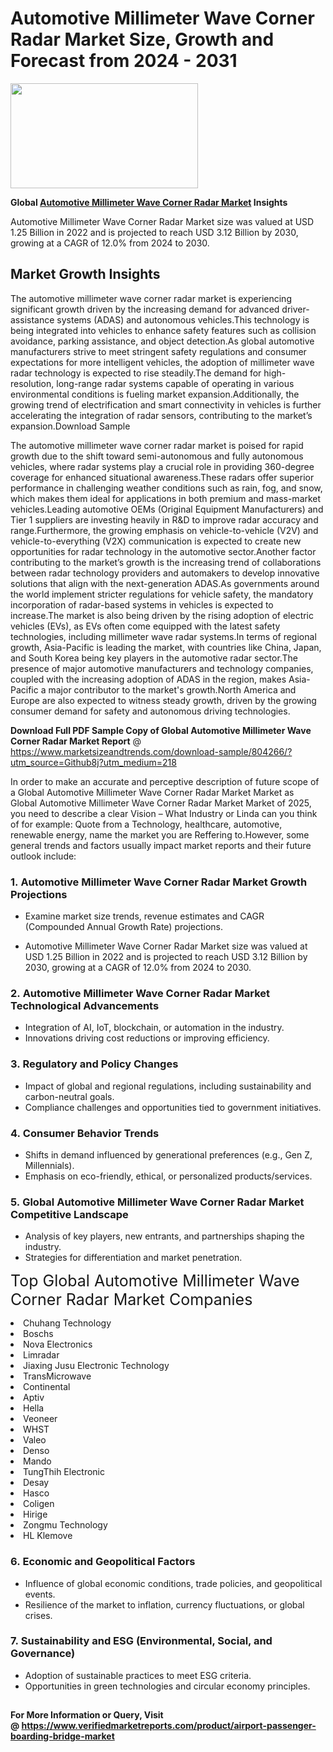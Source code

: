 <H1>Automotive Millimeter Wave Corner Radar Market Size, Growth and Forecast from 2024 - 2031</H1><img class="aligncenter size-medium wp-image-584254" src="https://thirdeyenews.in/wp-content/uploads/2024/09/Global-Market-Research-300x168.jpeg" alt="" width="300" height="168" /><p><strong>Global&nbsp;<a href="https://www.marketsizeandtrends.com/download-sample/804266/?utm_source=Github8j?utm_medium=218">Automotive Millimeter Wave Corner Radar Market</a> Insights</strong></p><p>Automotive Millimeter Wave Corner Radar Market size was valued at USD 1.25 Billion in 2022 and is projected to reach USD 3.12 Billion by 2030, growing at a CAGR of 12.0% from 2024 to 2030.</p><p><h2>Market Growth Insights</h2> <p>The automotive millimeter wave corner radar market is experiencing significant growth driven by the increasing demand for advanced driver-assistance systems (ADAS) and autonomous vehicles.This technology is being integrated into vehicles to enhance safety features such as collision avoidance, parking assistance, and object detection.As global automotive manufacturers strive to meet stringent safety regulations and consumer expectations for more intelligent vehicles, the adoption of millimeter wave radar technology is expected to rise steadily.The demand for high-resolution, long-range radar systems capable of operating in various environmental conditions is fueling market expansion.Additionally, the growing trend of electrification and smart connectivity in vehicles is further accelerating the integration of radar sensors, contributing to the market’s expansion.Download Sample </p> <p>The automotive millimeter wave corner radar market is poised for rapid growth due to the shift toward semi-autonomous and fully autonomous vehicles, where radar systems play a crucial role in providing 360-degree coverage for enhanced situational awareness.These radars offer superior performance in challenging weather conditions such as rain, fog, and snow, which makes them ideal for applications in both premium and mass-market vehicles.Leading automotive OEMs (Original Equipment Manufacturers) and Tier 1 suppliers are investing heavily in R&D to improve radar accuracy and range.Furthermore, the growing emphasis on vehicle-to-vehicle (V2V) and vehicle-to-everything (V2X) communication is expected to create new opportunities for radar technology in the automotive sector.Another factor contributing to the market’s growth is the increasing trend of collaborations between radar technology providers and automakers to develop innovative solutions that align with the next-generation ADAS.As governments around the world implement stricter regulations for vehicle safety, the mandatory incorporation of radar-based systems in vehicles is expected to increase.The market is also being driven by the rising adoption of electric vehicles (EVs), as EVs often come equipped with the latest safety technologies, including millimeter wave radar systems.In terms of regional growth, Asia-Pacific is leading the market, with countries like China, Japan, and South Korea being key players in the automotive radar sector.The presence of major automotive manufacturers and technology companies, coupled with the increasing adoption of ADAS in the region, makes Asia-Pacific a major contributor to the market's growth.North America and Europe are also expected to witness steady growth, driven by the growing consumer demand for safety and autonomous driving technologies.</p><p><span class=""><strong>Download Full PDF Sample Copy of Global Automotive Millimeter Wave Corner Radar Market Report</strong> @ <a href="https://www.marketsizeandtrends.com/download-sample/804266/?utm_source=Github8j?utm_medium=218" target="_blank">https://www.marketsizeandtrends.com/download-sample/804266/?utm_source=Github8j?utm_medium=218</a></span></p><p>In order to make an accurate and perceptive description of future scope of a Global&nbsp;Automotive Millimeter Wave Corner Radar Market Market as Global&nbsp;Automotive Millimeter Wave Corner Radar Market Market of 2025, you need to describe a clear Vision &ndash; What Industry or Linda can you think of for example: Quote from a Technology, healthcare, automotive, renewable energy, name the market you are Reffering to.However, some general trends and factors usually impact market reports and their future outlook include:</p><h3>1.&nbsp;<strong>Automotive Millimeter Wave Corner Radar Market Growth Projections</strong></h3><ul><li>Examine market size trends, revenue estimates and CAGR (Compounded Annual Growth Rate) projections.</li><li><p>Automotive Millimeter Wave Corner Radar Market size was valued at USD 1.25 Billion in 2022 and is projected to reach USD 3.12 Billion by 2030, growing at a CAGR of 12.0% from 2024 to 2030.</p></li></ul><h3>2.&nbsp;<strong>Automotive Millimeter Wave Corner Radar Market Technological Advancements</strong></h3><ul><li>Integration of AI, IoT, blockchain, or automation in the industry.</li><li>Innovations driving cost reductions or improving efficiency.</li></ul><h3>3.&nbsp;<strong>Regulatory and Policy Changes</strong></h3><ul><li>Impact of global and regional regulations, including sustainability and carbon-neutral goals.</li><li>Compliance challenges and opportunities tied to government initiatives.</li></ul><h3>4.&nbsp;<strong>Consumer Behavior Trends</strong></h3><ul><li>Shifts in demand influenced by generational preferences (e.g., Gen Z, Millennials).</li><li>Emphasis on eco-friendly, ethical, or personalized products/services.</li></ul><h3>5.&nbsp;<strong>Global Automotive Millimeter Wave Corner Radar Market Competitive Landscape</strong></h3><ul><li>Analysis of key players, new entrants, and partnerships shaping the industry.</li><li>Strategies for differentiation and market penetration.</li></ul><p data-pm-slice="1 1 []"><span style="color: inherit; font-family: inherit; font-size: 25px;">Top Global Automotive Millimeter Wave Corner Radar Market Companies</span></p><div class="" data-test-id=""><p><li>Chuhang Technology</li><li> Boschs</li><li> Nova Electronics</li><li> Limradar</li><li> Jiaxing Jusu Electronic Technology</li><li> TransMicrowave</li><li> Continental</li><li> Aptiv</li><li> Hella</li><li> Veoneer</li><li> WHST</li><li> Valeo</li><li> Denso</li><li> Mando</li><li> TungThih Electronic</li><li> Desay</li><li> Hasco</li><li> Coligen</li><li> Hirige</li><li> Zongmu Technology</li><li> HL Klemove</li></p></div><h3>6.&nbsp;<strong>Economic and Geopolitical Factors</strong></h3><ul><li>Influence of global economic conditions, trade policies, and geopolitical events.</li><li>Resilience of the market to inflation, currency fluctuations, or global crises.</li></ul><h3>7.&nbsp;<strong>Sustainability and ESG (Environmental, Social, and Governance)</strong></h3><ul><li>Adoption of sustainable practices to meet ESG criteria.</li><li>Opportunities in green technologies and circular economy principles.</li></ul><h2><strong style="font-size: 14px;">For More Information or Query, Visit @&nbsp;</strong><a style="background-color: #ffffff; font-size: 14px;" href="https://www.marketsizeandtrends.com/report/automotive-millimeter-wave-corner-radar-market/" target="_blank">https://www.verifiedmarketreports.com/product/airport-passenger-boarding-bridge-market</a></h2>